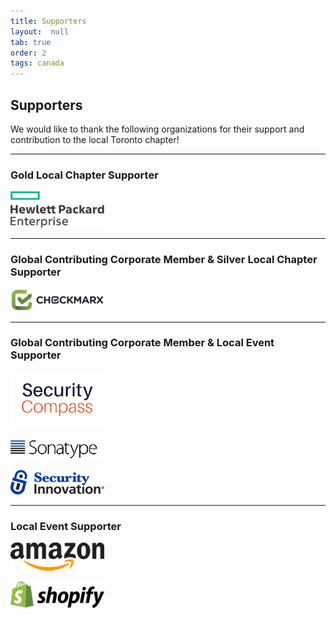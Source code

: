 ```yaml
---
title: Supporters
layout:  null
tab: true
order: 2
tags: canada
---
```


Supporters
----------


We would like to thank the following organizations for their support and
contribution to the local Toronto chapter\!

--------------

### Gold Local Chapter Supporter

![OWASP-Toronto-Local-Chapter-Supporter-HPE.png](assets/images/150px-OWASP-Toronto-Local-Chapter-Supporter-HPE.png
"OWASP-Toronto-Local-Chapter-Supporter-HPE.png")

--------------

### Global Contributing Corporate Member & Silver Local Chapter Supporter


![OWASP-Toronto-Local-Chapter-Supporter-Checkmarx.png](assets/images/150px-OWASP-Toronto-Local-Chapter-Supporter-Checkmarx.png
"OWASP-Toronto-Local-Chapter-Supporter-Checkmarx.png")

--------------

### Global Contributing Corporate Member & Local Event Supporter

![Securitycompass-stacked_%281%29.jpg](assets/images/Securitycompass-stacked_(1).jpg
"Securitycompass-stacked_%281%29.jpg")

![Sonatype_Logo_Resized.png](assets/images/150px-Sonatype_Logo_Resized.png
"Sonatype_Logo_Resized.png")

![Security_Innovation_Logo_Premier.png](assets/images/Security_Innovation_Logo_Premier.png
"Security_Innovation_Logo_Premier.png")

--------------

### Local Event Supporter


![OWASP-Toronto-Local-Chapter-Supporter-Amazon.png](assets/images/150px-OWASP-Toronto-Local-Chapter-Supporter-Amazon.png
"OWASP-Toronto-Local-Chapter-Supporter-Amazon.png")

![OWASP-Toronto-Local-Chapter-Supporter-Shopify.png](assets/images/150px-OWASP-Toronto-Local-Chapter-Supporter-Shopify.png
"OWASP-Toronto-Local-Chapter-Supporter-Shopify.png")
